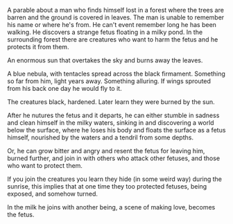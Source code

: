 A parable about a man who finds himself lost in a forest where the trees 
are barren and the ground is covered in leaves. The man is unable to remember his 
name or where he's from. He can't event remember long he has been walking. He 
discovers a strange fetus floating in a milky pond. In the surrounding forest 
there are creatures who want to harm the fetus and he protects it from them.

An enormous sun that overtakes the sky and burns away the leaves.

A blue nebula, with tentacles spread across the black firmament. Something so far from him, light years away. Something alluring. If wings sprouted from his back one day he would fly to it.

The creatures black, hardened. Later learn they were burned by the sun.

After he nutures the fetus and it departs, he can either stumble in sadness and clean 
himself in the milky waters, sinking in and discovering a world below the surface, where 
he loses his body and floats the surface as a fetus himself, nourished by the waters and a 
tendril from some depths.

Or, he can grow bitter and angry and resent the fetus for leaving him, burned further, and 
join in with others who attack other fetuses, and those who want to protect them.

If you join the creatures you learn they hide (in some weird way) during the sunrise, this 
implies that at one time they too protected fetuses, being exposed, and somehow turned.

In the milk he joins with another being, a scene of making love, becomes the fetus.